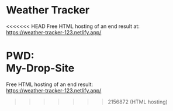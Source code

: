 # Weather Tracker

<<<<<<< HEAD
Free HTML hosting of an end result at:  
https://weather-tracker-123.netlify.app/  
  
PWD:  
My-Drop-Site
=======
Free HTML hosting of an end result:  
https://weather-tracker-123.netlify.app/  
>>>>>>> 2156872 (HTML hosting)
